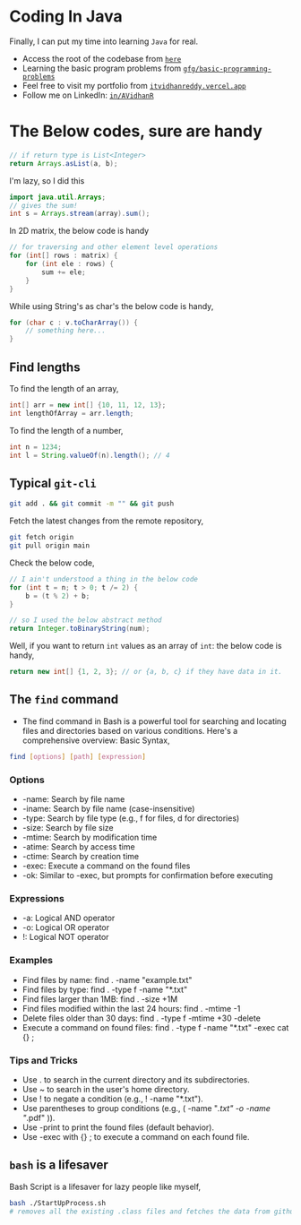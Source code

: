 # Coding In Java
Finally, I can put my time into learning `Java` for real.

- Access the root of the codebase from [`here`](src/main/java/dev/itsvidhanreddy/) 
- Learning the basic program problems from [`gfg/basic-programming-problems`](https://www.geeksforgeeks.org/basic-programming-problems/) 
- Feel free to visit my portfolio from [`itvidhanreddy.vercel.app`](https://itsvidhanreddy.vercel.app) 
- Follow me on LinkedIn: [`in/AVidhanR`](https://linkedin.com/in/AVidhanR) 

# The Below codes, sure are handy
```java
// if return type is List<Integer>
return Arrays.asList(a, b);
```

I'm lazy, so I did this
```java
import java.util.Arrays;
// gives the sum!
int s = Arrays.stream(array).sum();
```

In 2D matrix, the below code is handy
```java
// for traversing and other element level operations
for (int[] rows : matrix) {
    for (int ele : rows) {
        sum += ele;
    }
}
```

While using String's as char's the below code is handy,
```java
for (char c : v.toCharArray()) {
    // something here...    
}
```
## Find lengths
To find the length of an array,
```java
int[] arr = new int[] {10, 11, 12, 13};
int lengthOfArray = arr.length;
```

To find the length of a number,
```java
int n = 1234;
int l = String.valueOf(n).length(); // 4
```

## Typical `git-cli`
```bash
git add . && git commit -m "" && git push
```

Fetch the latest changes from the remote repository,
```bash
git fetch origin
git pull origin main
```

Check the below code,
```java
// I ain't understood a thing in the below code
for (int t = n; t > 0; t /= 2) {
    b = (t % 2) + b;
}

// so I used the below abstract method
return Integer.toBinaryString(num);
```

Well, if you want to return `int` values as an array of `int`: the below code is handy,
```java
return new int[] {1, 2, 3}; // or {a, b, c} if they have data in it.
```

## The `find` command
- The find command in Bash is a powerful tool for searching and locating files and directories based on various conditions. Here's a comprehensive overview:
Basic Syntax,
```bash
find [options] [path] [expression]
```
### Options
- -name: Search by file name
- -iname: Search by file name (case-insensitive)
- -type: Search by file type (e.g., f for files, d for directories)
- -size: Search by file size
- -mtime: Search by modification time
- -atime: Search by access time
- -ctime: Search by creation time
- -exec: Execute a command on the found files
- -ok: Similar to -exec, but prompts for confirmation before executing
### Expressions
- -a: Logical AND operator
- -o: Logical OR operator
- !: Logical NOT operator
### Examples
- Find files by name: find . -name "example.txt"
- Find files by type: find . -type f -name "*.txt"
- Find files larger than 1MB: find . -size +1M
- Find files modified within the last 24 hours: find . -mtime -1
- Delete files older than 30 days: find . -type f -mtime +30 -delete
- Execute a command on found files: find . -type f -name "*.txt" -exec cat {} \;
### Tips and Tricks
- Use . to search in the current directory and its subdirectories.
- Use ~ to search in the user's home directory.
- Use ! to negate a condition (e.g., ! -name "*.txt").
- Use parentheses to group conditions (e.g., ( -name "*.txt" -o -name "*.pdf" )).
- Use -print to print the found files (default behavior).
- Use -exec with {} \; to execute a command on each found file.

## `bash` is a lifesaver 
 Bash Script is a lifesaver for lazy people like myself,
 ```bash
 bash ./StartUpProcess.sh
 # removes all the existing .class files and fetches the data from github on latest changes
 ```
